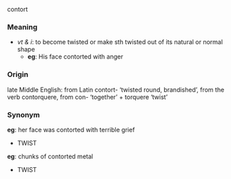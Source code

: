 contort
### Meaning
+ _vt & i_: to become twisted or make sth twisted out of its natural or normal shape
	+ __eg__: His face contorted with anger

### Origin

late Middle English: from Latin contort- ‘twisted round, brandished’, from the verb contorquere, from con- ‘together’ + torquere ‘twist’

### Synonym

__eg__: her face was contorted with terrible grief

+ TWIST

__eg__: chunks of contorted metal

+ TWIST


